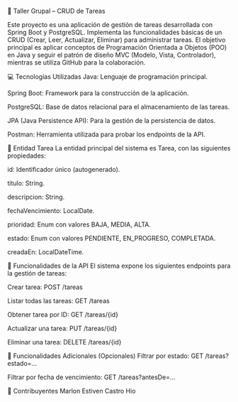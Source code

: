 📝 Taller Grupal – CRUD de Tareas

Este proyecto es una aplicación de gestión de tareas desarrollada con Spring Boot y PostgreSQL. Implementa las funcionalidades básicas de un CRUD (Crear, Leer, Actualizar, Eliminar) para administrar tareas. El objetivo principal es aplicar conceptos de Programación Orientada a Objetos (POO) en Java y seguir el patrón de diseño MVC (Modelo, Vista, Controlador), mientras se utiliza GitHub para la colaboración.

💻 Tecnologías Utilizadas
Java: Lenguaje de programación principal.

Spring Boot: Framework para la construcción de la aplicación.

PostgreSQL: Base de datos relacional para el almacenamiento de las tareas.

JPA (Java Persistence API): Para la gestión de la persistencia de datos.

Postman: Herramienta utilizada para probar los endpoints de la API.

📌 Entidad Tarea
La entidad principal del sistema es Tarea, con las siguientes propiedades:

id: Identificador único (autogenerado).

titulo: String.

descripcion: String.

fechaVencimiento: LocalDate.

prioridad: Enum con valores BAJA, MEDIA, ALTA.

estado: Enum con valores PENDIENTE, EN_PROGRESO, COMPLETADA.

creadaEn: LocalDateTime.

🚀 Funcionalidades de la API
El sistema expone los siguientes endpoints para la gestión de tareas:

Crear tarea: POST /tareas

Listar todas las tareas: GET /tareas

Obtener tarea por ID: GET /tareas/{id}

Actualizar una tarea: PUT /tareas/{id}

Eliminar una tarea: DELETE /tareas/{id}

🔎 Funcionalidades Adicionales (Opcionales)
Filtrar por estado: GET /tareas?estado=...

Filtrar por fecha de vencimiento: GET /tareas?antesDe=...

👥 Contribuyentes
Marlon Estiven Castro Hio
